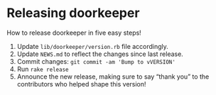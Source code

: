 # Releasing doorkeeper

How to release doorkeeper in five easy steps!

1. Update `lib/doorkeeper/version.rb` file accordingly.
2. Update `NEWS.md` to reflect the changes since last release.
3. Commit changes: `git commit -am 'Bump to vVERSION'`
4. Run `rake release`
5. Announce the new release, making sure to say “thank you” to the contributors
   who helped shape this version!
